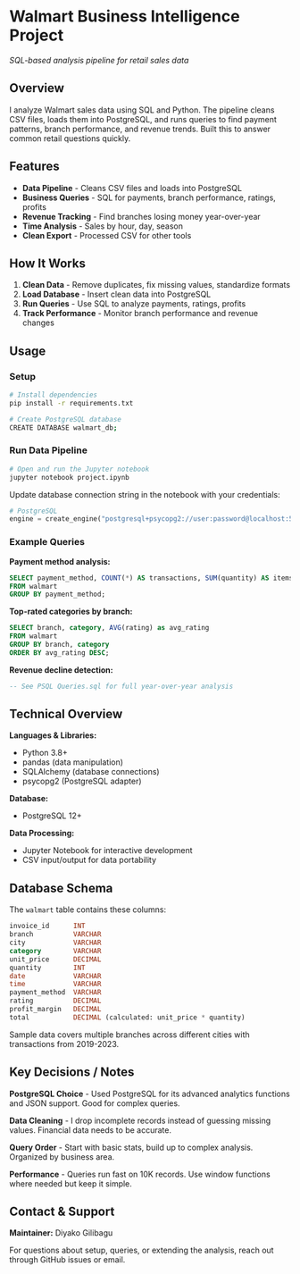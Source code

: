 # Walmart Business Intelligence Project
*SQL-based analysis pipeline for retail sales data*

## Overview

I analyze Walmart sales data using SQL and Python. The pipeline cleans CSV files, loads them into PostgreSQL, and runs queries to find payment patterns, branch performance, and revenue trends. Built this to answer common retail questions quickly.

## Features

- **Data Pipeline** - Cleans CSV files and loads into PostgreSQL
- **Business Queries** - SQL for payments, branch performance, ratings, profits
- **Revenue Tracking** - Find branches losing money year-over-year
- **Time Analysis** - Sales by hour, day, season
- **Clean Export** - Processed CSV for other tools

## How It Works

1. **Clean Data** - Remove duplicates, fix missing values, standardize formats
2. **Load Database** - Insert clean data into PostgreSQL
3. **Run Queries** - Use SQL to analyze payments, ratings, profits
4. **Track Performance** - Monitor branch performance and revenue changes

## Usage

### Setup

```bash
# Install dependencies
pip install -r requirements.txt

# Create PostgreSQL database
CREATE DATABASE walmart_db;
```

### Run Data Pipeline

```bash
# Open and run the Jupyter notebook
jupyter notebook project.ipynb
```

Update database connection string in the notebook with your credentials:
```python
# PostgreSQL  
engine = create_engine("postgresql+psycopg2://user:password@localhost:5432/walmart_db")
```

### Example Queries

**Payment method analysis:**
```sql
SELECT payment_method, COUNT(*) AS transactions, SUM(quantity) AS items_sold
FROM walmart 
GROUP BY payment_method;
```

**Top-rated categories by branch:**
```sql
SELECT branch, category, AVG(rating) as avg_rating
FROM walmart 
GROUP BY branch, category
ORDER BY avg_rating DESC;
```

**Revenue decline detection:**
```sql
-- See PSQL Queries.sql for full year-over-year analysis
```

## Technical Overview

**Languages & Libraries:**
- Python 3.8+
- pandas (data manipulation)
- SQLAlchemy (database connections)
- psycopg2 (PostgreSQL adapter)

**Database:**
- PostgreSQL 12+

**Data Processing:**
- Jupyter Notebook for interactive development
- CSV input/output for data portability

## Database Schema

The `walmart` table contains these columns:

```sql
invoice_id      INT
branch          VARCHAR
city            VARCHAR  
category        VARCHAR
unit_price      DECIMAL
quantity        INT
date            VARCHAR
time            VARCHAR
payment_method  VARCHAR
rating          DECIMAL
profit_margin   DECIMAL
total           DECIMAL (calculated: unit_price * quantity)
```

Sample data covers multiple branches across different cities with transactions from 2019-2023.

## Key Decisions / Notes

**PostgreSQL Choice** - Used PostgreSQL for its advanced analytics functions and JSON support. Good for complex queries.

**Data Cleaning** - I drop incomplete records instead of guessing missing values. Financial data needs to be accurate.

**Query Order** - Start with basic stats, build up to complex analysis. Organized by business area.

**Performance** - Queries run fast on 10K records. Use window functions where needed but keep it simple.

## Contact & Support

**Maintainer:** Diyako Gilibagu

For questions about setup, queries, or extending the analysis, reach out through GitHub issues or email.
